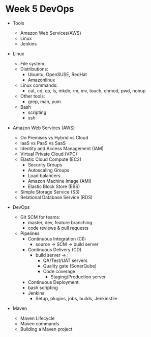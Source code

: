 # Week 5 DevOps

- Tools
  - Amazon Web Services(AWS)
  - Linux
  - Jenkins
- Linux

  - File system
  - Distributions:
    - Ubuntu, OpenSUSE, RedHat
    - Amazonlinux
  - Linux commands:
    - cat, cd, cp, ls, mkdir, rm, mv, touch, chmod, pwd, nohup
  - Other tools:
    - grep, man, yum
  - Bash
    - scripting
    - ssh

- Amazon Web Services (AWS)

  - On Premises vs Hybrid vs Cloud
  - IaaS vs PaaS vs SaaS
  - Identity and Access Management (IAM)
  - Virtual Private Cloud (VPC)
  - Elastic Cloud Compute (EC2)
    - Security Groups
    - Autoscaling Groups
    - Load balancers
    - Amazon Machine Image (AMI)
    - Elastic Block Store (EBS)
  - Simple Storage Service (S3)
  - Relational Database Service (RDS)

- DevOps
  - Git SCM for teams:
    - master, dev, feature branching
    - code reviews & pull requests
  - Pipelines
    - Continuous Integration (CI):
      - source -> SCM -> build server
    - Continuous Delivery (CD)
      - build server -> :
        - QA/Test/UAT servers
        - Quality gate (SonarQube)
        - Code coverage
          - Staging/Production server
    - Continuous Deployment
    - bash scripting
    - Jenkins
      - Setup, plugins, jobs, builds, Jenkinsfile
- Maven
  - Maven Lifecycle
  - Maven commands
  - Building a Maven project

